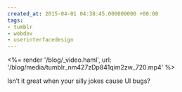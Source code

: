 ```yaml
---
created_at: 2015-04-01 04:38:45.000000000 +00:00
tags:
- tumblr
- webdev
- userinterfacedesign
---
```


<%= render '/blog/_video.haml', url: '/blog/media/tumblr_nm427zDp841qim2zw_720.mp4' %>

Isn’t it great when your silly jokes cause UI bugs?
